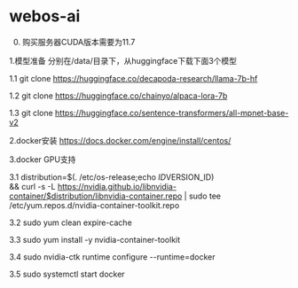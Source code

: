 # webos-ai
0. 购买服务器CUDA版本需要为11.7

1.模型准备
分别在/data/目录下，从huggingface下载下面3个模型

1.1 git clone https://huggingface.co/decapoda-research/llama-7b-hf 

1.2 git clone https://huggingface.co/chainyo/alpaca-lora-7b

1.3 git clone https://huggingface.co/sentence-transformers/all-mpnet-base-v2

2.docker安装 
https://docs.docker.com/engine/install/centos/

3.docker GPU支持

3.1 distribution=$(. /etc/os-release;echo $ID$VERSION_ID) \
   && curl -s -L https://nvidia.github.io/libnvidia-container/$distribution/libnvidia-container.repo | sudo tee /etc/yum.repos.d/nvidia-container-toolkit.repo

3.2 sudo yum clean expire-cache

3.3 sudo yum install -y nvidia-container-toolkit

3.4 sudo nvidia-ctk runtime configure --runtime=docker

3.5 sudo systemctl start docker